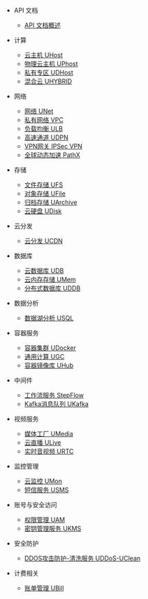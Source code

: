 * API 文档 
    * [API 文档概述](api/summary/README)

* 计算 
    * [云主机 UHost](api/uhost-api/README)
    * [物理云主机 UPhost](api/uphost-api/README)
    * [私有专区 UDHost](api/udhost-api/README)
    * [混合云 UHYBRID](api/uhybridv3-api/README)

* 网络
    * [网络 UNet](api/unet-api/README)
    * [私有网络 VPC](api/vpc2.0-api/README)
    * [负载均衡 ULB](api/ulb-api/README)
    * [高速通道 UDPN](api/udpn-api/README)
    * [VPN网关 IPSec VPN](api/ipsecvpn-api/README)
    * [全球动态加速 PathX](api/pathx-api/README)

* 存储
    * [文件存储 UFS](api/ufs-api/README)
    * [对象存储 UFile](api/ufile-api/README)
    * [归档存储 UArchive](api/uarchive-api/README)
    * [云硬盘 UDisk](api/udisk-api/README)

* 云分发
    * [云分发 UCDN](api/ucdn-api/README)

*  数据库
    * [云数据库 UDB](api/udb-api/README)
    * [云内存存储 UMem](api/umem-api/README)
    * [分布式数据库 UDDB](api/uddb-api/README)

* 数据分析
    * [数据湖分析 USQL](api/usql-api/README)

* 容器服务
    * [容器集群 UDocker](api/udocker-api/README)
    * [通用计算 UGC](api/ugc-api/README)
    * [容器镜像库 UHub](api/uhub-api/README)

* 中间件
    * [工作流服务 StepFlow](api/stepflow-api/README)
    * [Kafka消息队列 UKafka](api/ukafka-api/README)

* 视频服务 
    * [媒体工厂 UMedia](api/umedia-api/README)
    * [云直播 ULive](api/ulive-api/README)
    * [实时音视频 URTC](api/urtc-api/README)

* 监控管理 
    * [云监控 UMon](api/umon-api/README)
    * [短信服务 USMS](api/usms-api/README)

* 账号与安全访问
    * [权限管理 UAM](api/uaccount-api/README)
    * [密钥管理服务 UKMS](api/ukms-api/README)

* 安全防护
    * [DDOS攻击防护-清洗服务 UDDoS-UClean](api/uddos-uclean-api/README)

* 计费相关
    * [账单管理 UBill](api/ubill-api/README)
    
    
    
    
